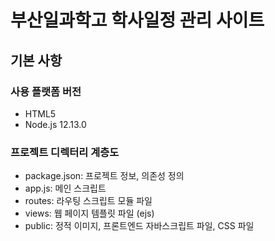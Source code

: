 # 부산일과학고 학사일정 관리 사이트

## 기본 사항

### 사용 플랫폼 버전
- HTML5
- Node.js 12.13.0

### 프로젝트 디렉터리 계층도
- package.json: 프로젝트 정보, 의존성 정의
- app.js: 메인 스크립트
- routes: 라우팅 스크립트 모듈 파일
- views: 웹 페이지 템플릿 파일 (ejs)
- public: 정적 이미지, 프론트엔드 자바스크립트 파일, CSS 파일
